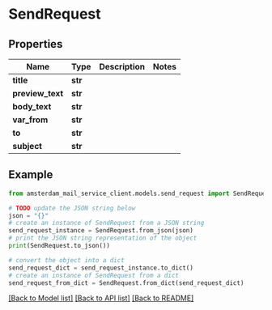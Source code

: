 # SendRequest


## Properties

Name | Type | Description | Notes
------------ | ------------- | ------------- | -------------
**title** | **str** |  | 
**preview_text** | **str** |  | 
**body_text** | **str** |  | 
**var_from** | **str** |  | 
**to** | **str** |  | 
**subject** | **str** |  | 

## Example

```python
from amsterdam_mail_service_client.models.send_request import SendRequest

# TODO update the JSON string below
json = "{}"
# create an instance of SendRequest from a JSON string
send_request_instance = SendRequest.from_json(json)
# print the JSON string representation of the object
print(SendRequest.to_json())

# convert the object into a dict
send_request_dict = send_request_instance.to_dict()
# create an instance of SendRequest from a dict
send_request_from_dict = SendRequest.from_dict(send_request_dict)
```
[[Back to Model list]](../README.md#documentation-for-models) [[Back to API list]](../README.md#documentation-for-api-endpoints) [[Back to README]](../README.md)


